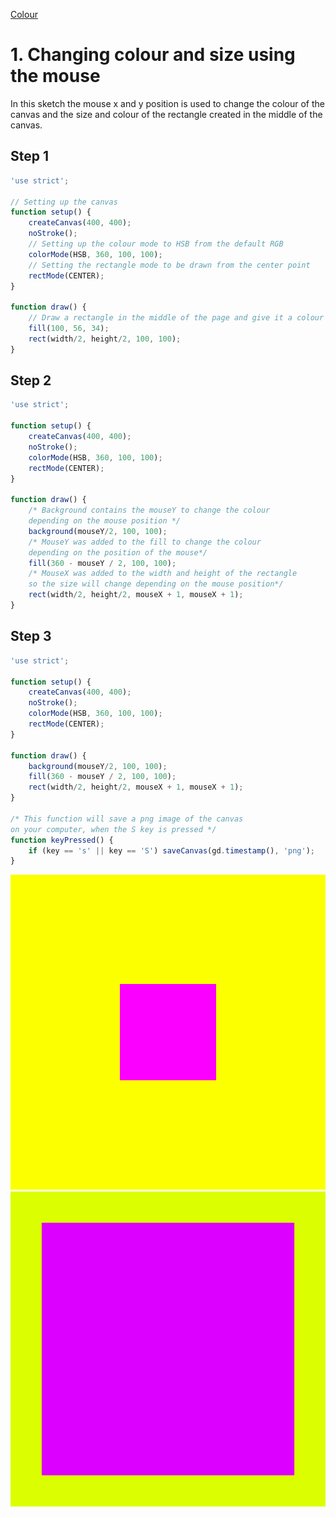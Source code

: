[Colour](../)

# 1. Changing colour and size using the mouse

In this sketch the mouse x and y position is used to change the colour of the canvas and the size and colour of the rectangle created in the middle of the canvas.

## Step 1

```js
'use strict';

// Setting up the canvas
function setup() {
    createCanvas(400, 400);
    noStroke();
    // Setting up the colour mode to HSB from the default RGB
    colorMode(HSB, 360, 100, 100);
    // Setting the rectangle mode to be drawn from the center point
    rectMode(CENTER);
}

function draw() {
    // Draw a rectangle in the middle of the page and give it a colour
    fill(100, 56, 34);
    rect(width/2, height/2, 100, 100);
}
```

## Step 2

```js
'use strict';

function setup() {
    createCanvas(400, 400);
    noStroke();
    colorMode(HSB, 360, 100, 100);
    rectMode(CENTER);
}

function draw() {
    /* Background contains the mouseY to change the colour 
    depending on the mouse position */
    background(mouseY/2, 100, 100);
    /* MouseY was added to the fill to change the colour
    depending on the position of the mouse*/
    fill(360 - mouseY / 2, 100, 100);
    /* MouseX was added to the width and height of the rectangle
    so the size will change depending on the mouse position*/ 
    rect(width/2, height/2, mouseX + 1, mouseX + 1);
}
```

## Step 3

```js
'use strict';

function setup() {
    createCanvas(400, 400);
    noStroke();
    colorMode(HSB, 360, 100, 100);
    rectMode(CENTER);
}

function draw() {
    background(mouseY/2, 100, 100);
    fill(360 - mouseY / 2, 100, 100);
    rect(width/2, height/2, mouseX + 1, mouseX + 1);
}

/* This function will save a png image of the canvas 
on your computer, when the S key is pressed */
function keyPressed() {
    if (key == 's' || key == 'S') saveCanvas(gd.timestamp(), 'png');
}
```

![ColourChange1](../images/colour_01a.PNG?raw=true "Colour change")
![ColourChange2](../images/colour_01b.PNG?raw=true "Colour change")
